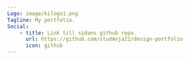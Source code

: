 ```yaml
---
Logo: image/kilogo1.png
Tagline: My portfolio.
Social:
    - title: Link till sidans github repo.
      url: https://github.com/studAnja22/design-portfolio
      icon: github
---
```


